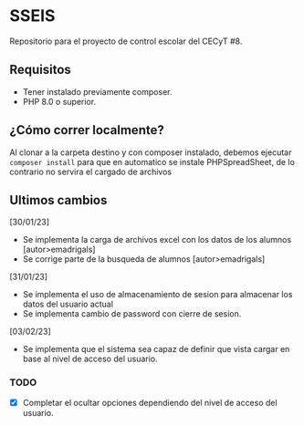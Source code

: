 # SSEIS
Repositorio para el proyecto de control escolar del CECyT #8.

## Requisitos
- Tener instalado previamente composer.
- PHP 8.0 o superior.

## ¿Cómo correr localmente?
Al clonar a la carpeta destino y con composer instalado, debemos ejecutar `composer install` para que en automatico se instale PHPSpreadSheet, de lo contrario no servira el cargado de archivos

## Ultimos cambios
[30/01/23]
- Se implementa la carga de archivos excel con los datos de los alumnos [autor>emadrigals]
- Se corrige parte de la busqueda de alumnos [autor>emadrigals]

[31/01/23]
- Se implementa el uso de almacenamiento de sesion para almacenar los datos del usuario actual
- Se implementa cambio de password con cierre de sesion.

[03/02/23]
- Se implementa que el sistema sea capaz de definir que vista cargar en base al nivel de acceso del usuario.

### TODO
- [X] Completar el ocultar opciones dependiendo del nivel de acceso del usuario.
